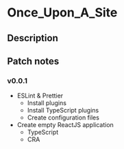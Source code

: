 # Once_Upon_A_Site

## Description

## Patch notes

### v0.0.1

* ESLint & Prettier
    * Install plugins
    * Install TypeScript plugins
    * Create configuration files
* Create empty ReactJS application
    * TypeScript
    * CRA
